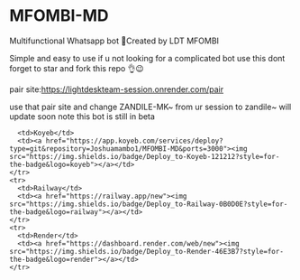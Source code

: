 # MFOMBI-MD
Multifunctional Whatsapp bot 🔮Created by LDT MFOMBI 

Simple and easy to use if u not looking for a complicated bot use this dont forget to star and fork this repo 👌😉

pair site:https://lightdeskteam-session.onrender.com/pair

use that pair site and change ZANDILE-MK~ from ur session to zandile~ will update soon note this bot is still in beta

      <td>Koyeb</td>
      <td><a href="https://app.koyeb.com/services/deploy?type=git&repository=Joshuamambo1/MFOMBI-MD&ports=3000"><img src="https://img.shields.io/badge/Deploy_to-Koyeb-121212?style=for-the-badge&logo=koyeb"></a></td>
    </tr>
    <tr>
      <td>Railway</td>
      <td><a href="https://railway.app/new"><img src="https://img.shields.io/badge/Deploy_to-Railway-0B0D0E?style=for-the-badge&logo=railway"></a></td>
    </tr>
    <tr>
      <td>Render</td>
      <td><a href="https://dashboard.render.com/web/new"><img src="https://img.shields.io/badge/Deploy_to-Render-46E3B7?style=for-the-badge&logo=render"></a></td>
    </tr>
  </table>
</p>